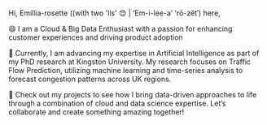 ### 

Hi, Emillia-rosette ((with two 'lls' 😊 | ‘Em-i-lee-a’ 'rō-zĕt′) here, 

  😄 I am a Cloud & Big Data Enthusiast with a passion for enhancing customer experiences and driving product adoption
  
  🚀 Currently, I am advancing my expertise in Artificial Intelligence as part of my PhD research at Kingston University. My research focuses on Traffic Flow Prediction, utilizing machine learning and time-series analysis to forecast congestion patterns across UK regions.

  
  🔭 Check out my projects to see how I bring data-driven approaches to life through a combination of cloud and data science expertise. Let’s collaborate and create something amazing together!
